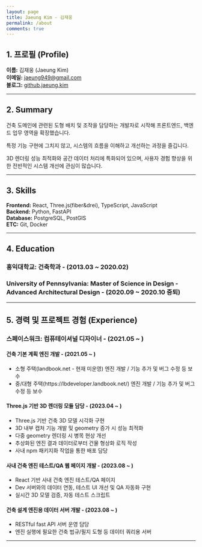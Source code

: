 ```yaml
---
layout: page
title: Jaeung Kim - 김재웅
permalink: /about
comments: true
---
```


<style>
/* 이력서 페이지 제목 크기 조정 */
.article-post h2 {
    font-size: 1.5rem !important;
    margin-top: 2rem !important;
    margin-bottom: 1rem !important;
}

.article-post h3 {
    font-size: 1.25rem !important;
    margin-top: 1.5rem !important;
    margin-bottom: 0.75rem !important;
}

.article-post h4 {
    font-size: 1.1rem !important;
    margin-top: 1.25rem !important;
    margin-bottom: 0.5rem !important;
}

.article-post h5 {
    font-size: 1rem !important;
    margin-top: 1rem !important;
    margin-bottom: 0.5rem !important;
}
</style>

<div class="row justify-content-between">
<div class="col-md-8 pr-5">

<h2>1. 프로필 (Profile)</h2>

<p>
    <strong>이름:</strong> 김재웅 (Jaeung Kim)<br>
    <strong>이메일:</strong> <a href="mailto:jaeung949@gmail.com">jaeung949@gmail.com</a><br>
    <strong>블로그:</strong> <a href="https://github.jaeung.kim" target="_blank">github.jaeung.kim</a>
</p>

<hr>

<h2>2. Summary</h2>

<p>건축 도메인에 관련된 도형 배치 및 조작을 담당하는 개발자로 시작해 프론트엔드, 백엔드 업무 영역을 확장했습니다.</p>
<p>특정 기능 구현에 그치지 않고, 시스템의 흐름을 이해하고 개선하는 과정을 즐깁니다. </p>
<p>3D 렌더링 성능 최적화와 공간 데이터 처리에 특화되어 있으며, 사용자 경험 향상을 위한 전반적인 시스템 개선에 관심이 많습니다.</p>

<hr>

<h2>3. Skills</h2>

<p><strong>Frontend:</strong> React, Three.js(fiber&drei), TypeScript, JavaScript<br>
<strong>Backend:</strong> Python, FastAPI<br>
<strong>Database:</strong> PostgreSQL, PostGIS<br>
<strong>ETC:</strong> Git, Docker</p>

<hr>

<h2>4. Education</h2>

<h3>홍익대학교: 건축학과 - (2013.03 ~ 2020.02)</h3>

<h3>University of Pennsylvania: Master of Science in Design - Advanced Architectural Design - (2020.09 ~ 2020.10 중퇴)</h3>

<hr>

<h2>5. 경력 및 프로젝트 경험 (Experience)</h2>

<h3>스페이스워크: 컴퓨테이셔널 디자이너 - (2021.05 ~ )</h3>

<h4>건축 기본 계획 엔진 개발 - (2021.05 ~ )</h4>
<ul>
    <li>소형 주택(landbook.net - 현재 미운영) 엔진 개발 / 기능 추가 및 버그 수정 등 보수</li>
    <li>중/대형 주택(https://lbdeveloper.landbook.net/) 엔진 개발 / 기능 추가 및 버그 수정 등 보수</li>
</ul>


<h4>Three.js 기반 3D 렌더링 모듈 담당 - (2023.04 ~ )</h4>
<ul>
    <li>Three.js 기반 건축 3D 모델 시각화 구현</li>
    <li>3D 내부 캡처 기능 개발 및 geometry 증가 시 성능 최적화</li>
    <li>다중 geometry 렌더링 시 병목 현상 개선</li>
    <li>추상화된 엔진 결과 데이터로부터 건물 형상화 로직 작성</li>
    <li>사내 npm 패키지화 작업을 통한 배포 담당</li>
</ul>

<h4>사내 건축 엔진 테스트/QA 웹 페이지 개발 - (2023.08 ~ )</h4>
<ul>
    <li>React 기반 사내 건축 엔진 테스트/QA 페이지</li>
    <li>Dev 서버와의 데이터 연동, 테스트 UI 개선 및 QA 자동화 구현</li>
    <li>실시간 3D 모델 검증, 자동 테스트 스크립트</li>
</ul>

<h4>건축 설계 엔진용 데이터 서버 개발 - (2023.08 ~ )</h4>
<ul>
    <li>RESTful fast API 서버 운영 담당</li>
    <li>엔진 실행에 필요한 건축 법규/필지 도형 등 데이터 쿼리용 서버</li>
</ul>

<hr>
